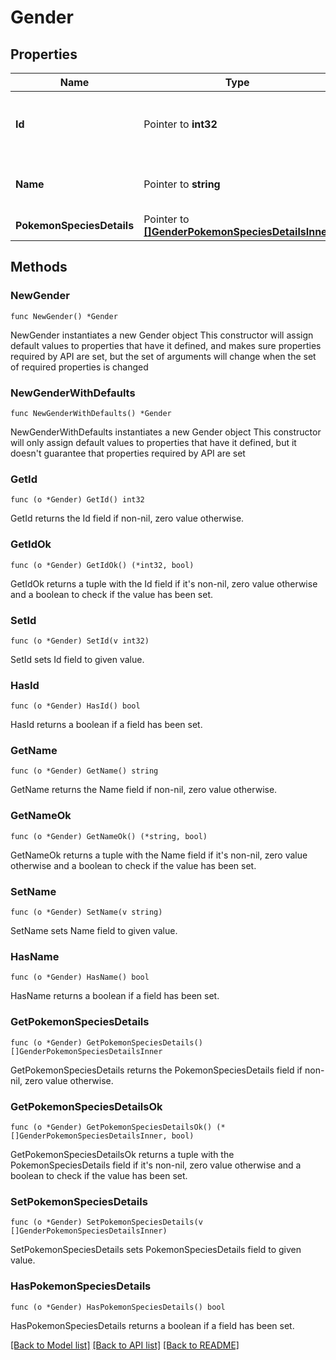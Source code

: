 # Gender

## Properties

Name | Type | Description | Notes
------------ | ------------- | ------------- | -------------
**Id** | Pointer to **int32** | The identifier for this gender resource | [optional] 
**Name** | Pointer to **string** | The name for this gender resource | [optional] 
**PokemonSpeciesDetails** | Pointer to [**[]GenderPokemonSpeciesDetailsInner**](GenderPokemonSpeciesDetailsInner.md) |  | [optional] 

## Methods

### NewGender

`func NewGender() *Gender`

NewGender instantiates a new Gender object
This constructor will assign default values to properties that have it defined,
and makes sure properties required by API are set, but the set of arguments
will change when the set of required properties is changed

### NewGenderWithDefaults

`func NewGenderWithDefaults() *Gender`

NewGenderWithDefaults instantiates a new Gender object
This constructor will only assign default values to properties that have it defined,
but it doesn't guarantee that properties required by API are set

### GetId

`func (o *Gender) GetId() int32`

GetId returns the Id field if non-nil, zero value otherwise.

### GetIdOk

`func (o *Gender) GetIdOk() (*int32, bool)`

GetIdOk returns a tuple with the Id field if it's non-nil, zero value otherwise
and a boolean to check if the value has been set.

### SetId

`func (o *Gender) SetId(v int32)`

SetId sets Id field to given value.

### HasId

`func (o *Gender) HasId() bool`

HasId returns a boolean if a field has been set.

### GetName

`func (o *Gender) GetName() string`

GetName returns the Name field if non-nil, zero value otherwise.

### GetNameOk

`func (o *Gender) GetNameOk() (*string, bool)`

GetNameOk returns a tuple with the Name field if it's non-nil, zero value otherwise
and a boolean to check if the value has been set.

### SetName

`func (o *Gender) SetName(v string)`

SetName sets Name field to given value.

### HasName

`func (o *Gender) HasName() bool`

HasName returns a boolean if a field has been set.

### GetPokemonSpeciesDetails

`func (o *Gender) GetPokemonSpeciesDetails() []GenderPokemonSpeciesDetailsInner`

GetPokemonSpeciesDetails returns the PokemonSpeciesDetails field if non-nil, zero value otherwise.

### GetPokemonSpeciesDetailsOk

`func (o *Gender) GetPokemonSpeciesDetailsOk() (*[]GenderPokemonSpeciesDetailsInner, bool)`

GetPokemonSpeciesDetailsOk returns a tuple with the PokemonSpeciesDetails field if it's non-nil, zero value otherwise
and a boolean to check if the value has been set.

### SetPokemonSpeciesDetails

`func (o *Gender) SetPokemonSpeciesDetails(v []GenderPokemonSpeciesDetailsInner)`

SetPokemonSpeciesDetails sets PokemonSpeciesDetails field to given value.

### HasPokemonSpeciesDetails

`func (o *Gender) HasPokemonSpeciesDetails() bool`

HasPokemonSpeciesDetails returns a boolean if a field has been set.


[[Back to Model list]](../README.md#documentation-for-models) [[Back to API list]](../README.md#documentation-for-api-endpoints) [[Back to README]](../README.md)


